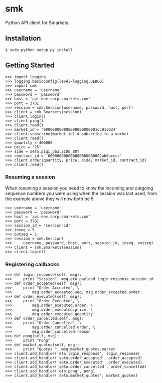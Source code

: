 # smk

Python API client for Smarkets.

## Installation

    $ sudo python setup.py install


## Getting Started

    >>> import logging
    >>> logging.basicConfig(level=logging.DEBUG)
    >>> import smk
    >>> username = 'username'
    >>> password = 'password'
    >>> host = 'api-dev.corp.smarkets.com'
    >>> port = 3701
    >>> session = smk.Session(username, password, host, port)
    >>> client = smk.Smarkets(session)
    >>> client.login()
    >>> client.ping()
    >>> client.read()
    >>> market_id = '000000000000000000000001dc91c024'
    >>> client.subscribe(market_id) # subscribe to a market
    >>> client.read()
    >>> quantity = 400000
    >>> price = '25'
    >>> side = seto.piqi_pb2.SIDE_BUY
    >>> contract_id = '000000000000000000000002ab9acccc'
    >>> client.order(quantity, price, side, market_id, contract_id)
    >>> client.read()


### Resuming a session

When resuming a session you need to know the incoming and outgoing
sequence numbers you were using when the session was last used, from
the example above they will now both be 5.

    >>> username = 'username'
    >>> password = 'password'
    >>> host = 'api-dev.corp.smarkets.com'
    >>> port = 3701
    >>> session_id = 'session-id'
    >>> inseq = 5
    >>> outseq = 5
    >>> session = smk.Session(
    >>>     username, password, host, port, session_id, inseq, outseq)
    >>> client = smk.Smarkets(session)
    >>> client.login()


### Registering callbacks

    >>> def login_response(self, msg):
    >>>     print "Session", msg.eto_payload.login_response.session_id
    >>> def order_accepted(self, msg):
    >>>     print "Order Accepted", \
    >>>         msg.order_accepted.seq, msg.order_accepted.order
    >>> def order_executed(self, msg):
    >>>     print "Order Executed", \
    >>>         msg.order_executed.order, \
    >>>         msg.order_executed.price, \
    >>>         msg.order_executed.quantity
    >>> def order_cancelled(self, msg):
    >>>     print "Order Cancelled", \
    >>>         msg.order_cancelled.order, \
    >>>         msg.order_cancelled.reason
    >>> def pong(self, msg):
    >>>     print "Pong"
    >>> def market_quotes(self, msg):
    >>>     print "Quotes ", msg.market_quotes.market
    >>> client.add_handler('eto.login_response', login_response)
    >>> client.add_handler('seto.order_accepted', order_accepted)
    >>> client.add_handler('seto.order_executed', order_executed)
    >>> client.add_handler('seto.order_cancelled', order_cancelled)
    >>> client.add_handler('eto.pong', pong)
    >>> client.add_handler('seto.market_quotes', market_quotes)

